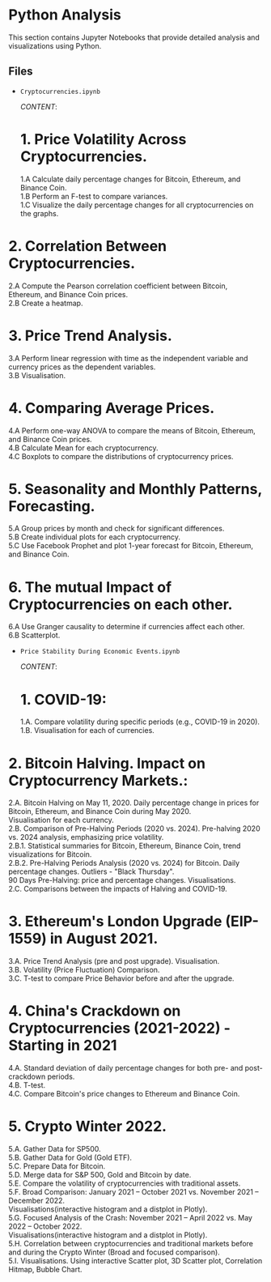 # Python Analysis

This section contains Jupyter Notebooks that provide detailed analysis and visualizations using Python.   

## Files  

- `Cryptocurrencies.ipynb`
    
  *CONTENT*:
  # 1. Price Volatility Across Cryptocurrencies.  
   1.A Calculate daily percentage changes for Bitcoin, Ethereum, and Binance Coin.  
   1.B Perform an F-test to compare variances.  
   1.C Visualize the daily percentage changes for all cryptocurrencies on the graphs.  
# 2. Correlation Between Cryptocurrencies.  
   2.A Compute the Pearson correlation coefficient between Bitcoin, Ethereum, and Binance Coin prices.  
   2.B Create a heatmap.  
# 3. Price Trend Analysis.  
   3.A Perform linear regression with time as the independent variable and currency prices as the dependent variables.  
   3.B Visualisation.  
# 4. Comparing Average Prices.  
   4.A Perform one-way ANOVA to compare the means of Bitcoin, Ethereum, and Binance Coin prices.  
   4.B Calculate Mean for each cryptocurrency.  
   4.C Boxplots to compare the distributions of cryptocurrency prices.  
# 5. Seasonality and Monthly Patterns, Forecasting.  
   5.A Group prices by month and check for significant differences.  
   5.B Create individual plots for each cryptocurrency.  
   5.C Use Facebook Prophet and plot 1-year forecast for Bitcoin, Ethereum, and Binance Coin.  
# 6. The mutual Impact of Cryptocurrencies on each other.  
   6.A Use Granger causality to determine if currencies affect each other.  
   6.B Scatterplot.    
   
- `Price Stability During Economic Events.ipynb`

  *CONTENT*:  
  # 1. COVID-19:    
   1.A. Compare volatility during specific periods (e.g., COVID-19 in 2020).  
   1.B. Visualisation for each of currencies.  
# 2. Bitcoin Halving. Impact on Cryptocurrency Markets.:  
   2.A. Bitcoin Halving on May 11, 2020. Daily percentage change in prices for Bitcoin, Ethereum, and Binance Coin during May 2020.  
        Visualisation for each currency.  
   2.B. Comparison of Pre-Halving Periods (2020 vs. 2024). Pre-halving 2020 vs. 2024 analysis, emphasizing price volatility.  
        2.B.1. Statistical summaries for Bitcoin, Ethereum, Binance Coin, trend visualizations for Bitcoin.  
        2.B.2. Pre-Halving Periods Analysis (2020 vs. 2024) for Bitcoin. Daily percentage changes. Outliers - "Black Thursday".  
        90 Days Pre-Halving: price and percentage changes. Visualisations.  
   2.C. Comparisons between the impacts of Halving and COVID-19.  
# 3. Ethereum's London Upgrade (EIP-1559) in August 2021.  
   3.A. Price Trend Analysis (pre and post upgrade). Visualisation.  
   3.B. Volatility (Price Fluctuation) Comparison.  
   3.C. T-test to compare Price Behavior before and after the upgrade.  
# 4. China's Crackdown on Cryptocurrencies (2021-2022) - Starting in 2021  
   4.A. Standard deviation of daily percentage changes for both pre- and post-crackdown periods.  
   4.B. T-test.  
   4.C. Compare Bitcoin's price changes to Ethereum and Binance Coin.  
# 5. Crypto Winter 2022.  
   5.A. Gather Data for SP500.  
   5.B. Gather Data for Gold (Gold ETF).  
   5.C. Prepare Data for Bitcoin.  
   5.D. Merge data for S&P 500, Gold and Bitcoin by date.  
   5.E. Compare the volatility of cryptocurrencies with traditional assets.  
   5.F. Broad Comparison: January 2021 – October 2021 vs. November 2021 – December 2022.   
        Visualisations(interactive histogram and a distplot in Plotly).  
   5.G. Focused Analysis of the Crash: November 2021 – April 2022 vs. May 2022 – October 2022.   
        Visualisations(interactive histogram and a distplot in Plotly).  
   5.H. Correlation between cryptocurrencies and traditional markets before and during the Crypto Winter (Broad and focused comparison).  
   5.I. Visualisations. Using interactive Scatter plot, 3D Scatter plot, Correlation Hitmap, Bubble Chart.   
